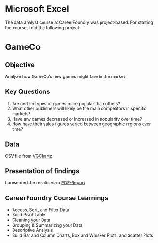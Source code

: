 # Microsoft Excel
The data analyst course at CareerFoundry was project-based. For starting the course, I did the following project: 
# GameCo
## Objective
Analyze how GameCo‘s new games might fare in the market
## Key Questions
1. Are certain types of games more popular than others?
2. What other publishers will likely be the main competitors in specific markets?
3. Have any games decreased or increased in popularity over time?
4. How have their sales figures varied between geographic regions over time?
## Data
CSV file from [VGChartz](https://www.vgchartz.com/)
## Presentation of findings
I presented the results via a [PDF-Report](https://github.com/Gregor1000/GameCo/blob/6e85211bfd4522dbb10b32c27ec5a6e5b24b13a6/GameCo%20Final%20Project%20Presentation.pdf)
## CareerFoundry Course Learnings
+ Access, Sort, and Filter Data
+ Build Pivot Table
+ Cleaning your Data
+ Grouping & Summarizing your Data
+ Descriptive Analysis
+ Build Bar and Column Charts, Box and Whisker Plots, and Scatter Plots
